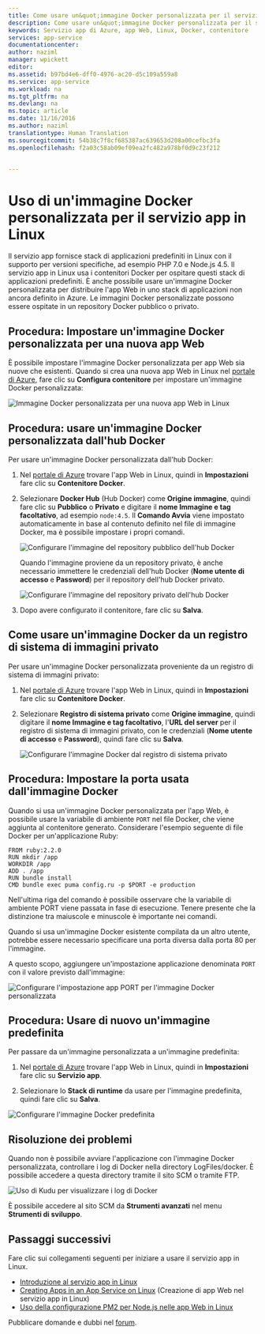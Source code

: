 ```yaml
---
title: Come usare un&quot;immagine Docker personalizzata per il servizio app di Azure in Linux | Documentazione Microsoft
description: Come usare un&quot;immagine Docker personalizzata per il servizio app in Linux.
keywords: Servizio app di Azure, app Web, Linux, Docker, contenitore
services: app-service
documentationcenter: 
author: naziml
manager: wpickett
editor: 
ms.assetid: b97bd4e6-dff0-4976-ac20-d5c109a559a8
ms.service: app-service
ms.workload: na
ms.tgt_pltfrm: na
ms.devlang: na
ms.topic: article
ms.date: 11/16/2016
ms.author: naziml
translationtype: Human Translation
ms.sourcegitcommit: 54b38c7f8cf685387ac639653d208a00cefbc3fa
ms.openlocfilehash: f2a03c58ab09ef09ea2fc482a978bf0d9c23f212


---
```


# <a name="using-a-custom-docker-image-for-app-service-on-linux"></a>Uso di un'immagine Docker personalizzata per il servizio app in Linux #

Il servizio app fornisce stack di applicazioni predefiniti in Linux con il supporto per versioni specifiche, ad esempio PHP 7.0 e Node.js 4.5. Il servizio app in Linux usa i contenitori Docker per ospitare questi stack di applicazioni predefiniti. È anche possibile usare un'immagine Docker personalizzata per distribuire l'app Web in uno stack di applicazioni non ancora definito in Azure. Le immagini Docker personalizzate possono essere ospitate in un repository Docker pubblico o privato.


## <a name="how-to-set-a-custom-docker-image-for-a-new-web-app"></a>Procedura: Impostare un'immagine Docker personalizzata per una nuova app Web
È possibile impostare l'immagine Docker personalizzata per app Web sia nuove che esistenti. Quando si crea una nuova app Web in Linux nel [portale di Azure](https://portal.azure.com), fare clic su **Configura contenitore** per impostare un'immagine Docker personalizzata:

![Immagine Docker personalizzata per una nuova app Web in Linux][1]


## <a name="how-to-use-a-custom-docker-image-from-docker-hub"></a>Procedura: usare un'immagine Docker personalizzata dall'hub Docker ##
Per usare un'immagine Docker personalizzata dall'hub Docker:

1. Nel [portale di Azure](https://portal.azure.com) trovare l'app Web in Linux, quindi in **Impostazioni** fare clic su **Contenitore Docker**.

2.  Selezionare **Docker Hub** (Hub Docker) come **Origine immagine**, quindi fare clic su **Pubblico** o **Privato** e digitare il **nome Immagine e tag facoltativo**, ad esempio `node:4.5`. Il **Comando Avvia** viene impostato automaticamente in base al contenuto definito nel file di immagine Docker, ma è possibile impostare i propri comandi.  

    ![Configurare l'immagine del repository pubblico dell'hub Docker][2]

    Quando l'immagine proviene da un repository privato, è anche necessario immettere le credenziali dell'hub Docker (**Nome utente di accesso** e **Password**) per il repository dell'hub Docker privato.

    ![Configurare l'immagine del repository privato dell'hub Docker][3]

3. Dopo avere configurato il contenitore, fare clic su **Salva**.

## <a name="how-to-use-a-docker-image-from-a-private-image-registry"></a>Come usare un'immagine Docker da un registro di sistema di immagini privato ##
Per usare un'immagine Docker personalizzata proveniente da un registro di sistema di immagini privato:

1. Nel [portale di Azure](https://portal.azure.com) trovare l'app Web in Linux, quindi in **Impostazioni** fare clic su **Contenitore Docker**.

2.  Selezionare **Registro di sistema privato** come **Origine immagine**, quindi digitare il **nome Immagine e tag facoltativo**, l'**URL del server** per il registro di sistema di immagini privato, con le credenziali (**Nome utente di accesso** e **Password**), quindi fare clic su **Salva**.

    ![Configurare l'immagine Docker dal registro di sistema privato][4]


## <a name="how-to-set-the-port-used-by-your-docker-image"></a>Procedura: Impostare la porta usata dall'immagine Docker ##

Quando si usa un'immagine Docker personalizzata per l'app Web, è possibile usare la variabile di ambiente `PORT` nel file Docker, che viene aggiunta al contenitore generato. Considerare l'esempio seguente di file Docker per un'applicazione Ruby:

    FROM ruby:2.2.0
    RUN mkdir /app
    WORKDIR /app
    ADD . /app
    RUN bundle install
    CMD bundle exec puma config.ru -p $PORT -e production

Nell'ultima riga del comando è possibile osservare che la variabile di ambiente PORT viene passata in fase di esecuzione. Tenere presente che la distinzione tra maiuscole e minuscole è importante nei comandi.

Quando si usa un'immagine Docker esistente compilata da un altro utente, potrebbe essere necessario specificare una porta diversa dalla porta 80 per l'immagine. 

A questo scopo, aggiungere un'impostazione applicazione denominata `PORT` con il valore previsto dall'immagine:

![Configurare l'impostazione app PORT per l'immagine Docker personalizzata][6]


## <a name="how-to-switch-back-to-using-a-built-in-image"></a>Procedura: Usare di nuovo un'immagine predefinita ##

Per passare da un'immagine personalizzata a un'immagine predefinita:

1. Nel [portale di Azure](https://portal.azure.com) trovare l'app Web in Linux, quindi in **Impostazioni** fare clic su **Servizio app**.

2. Selezionare lo **Stack di runtime** da usare per l'immagine predefinita, quindi fare clic su **Salva**. 

![Configurare l'immagine Docker predefinita][5]


## <a name="troubleshooting"></a>Risoluzione dei problemi ##

Quando non è possibile avviare l'applicazione con l'immagine Docker personalizzata, controllare i log di Docker nella directory LogFiles/docker. È possibile accedere a questa directory tramite il sito SCM o tramite FTP. 

![Uso di Kudu per visualizzare i log di Docker][7]

È possibile accedere al sito SCM da **Strumenti avanzati** nel menu **Strumenti di sviluppo**.

## <a name="next-steps"></a>Passaggi successivi ##

Fare clic sui collegamenti seguenti per iniziare a usare il servizio app in Linux.   

* [Introduzione al servizio app in Linux](./app-service-linux-intro.md)
* [Creating Apps in an App Service on Linux](./app-service-linux-how-to-create-a-web-app.md) (Creazione di app Web nel servizio app in Linux)
* [Uso della configurazione PM2 per Node.js nelle app Web in Linux](./app-service-linux-using-nodejs-pm2.md)

Pubblicare domande e dubbi nel [forum](https://social.msdn.microsoft.com/forums/azure/home?forum=windowsazurewebsitespreview).


<!--Image references-->
[1]: ./media/app-service-linux-using-custom-docker-image/new-configure-container.png
[2]: ./media/app-service-linux-using-custom-docker-image/existingapp-configure-dockerhub-public.png
[3]: ./media/app-service-linux-using-custom-docker-image/existingapp-configure-dockerhub-private.png
[4]: ./media/app-service-linux-using-custom-docker-image/existingapp-configure-privateregistry.png
[5]: ./media/app-service-linux-using-custom-docker-image/existingapp-configure-builtin.png
[6]: ./media/app-service-linux-using-custom-docker-image/setting-port.png
[7]: ./media/app-service-linux-using-custom-docker-image/kudu-docker-logs.png



<!--HONumber=Nov16_HO3-->


